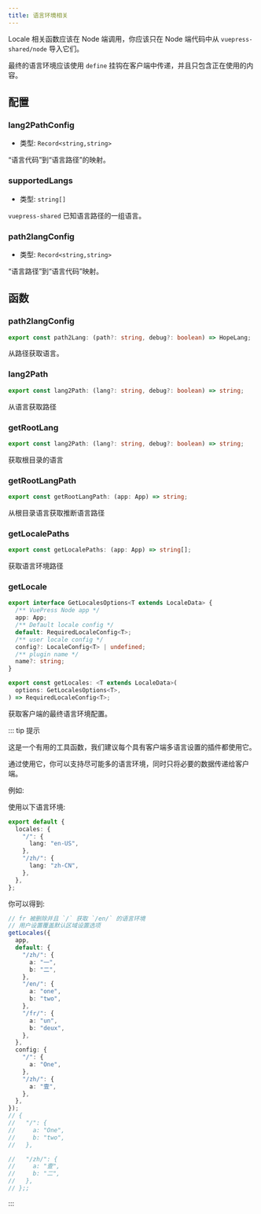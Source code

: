 ```yaml
---
title: 语言环境相关
---
```


Locale 相关函数应该在 Node 端调用，你应该只在 Node 端代码中从 `vuepress-shared/node` 导入它们。

最终的语言环境应该使用 `define` 挂钩在客户端中传递，并且只包含正在使用的内容。

## 配置

### lang2PathConfig

- 类型: `Record<string,string>`

“语言代码”到“语言路径”的映射。

### supportedLangs

- 类型: `string[]`

`vuepress-shared` 已知语言路径的一组语言。

### path2langConfig

- 类型: `Record<string,string>`

“语言路径”到“语言代码”映射。

## 函数

### path2langConfig

```ts
export const path2Lang: (path?: string, debug?: boolean) => HopeLang;
```

从路径获取语言。

### lang2Path

```ts
export const lang2Path: (lang?: string, debug?: boolean) => string;
```

从语言获取路径

### getRootLang

```ts
export const lang2Path: (lang?: string, debug?: boolean) => string;
```

获取根目录的语言

### getRootLangPath

```ts
export const getRootLangPath: (app: App) => string;
```

从根目录语言获取推断语言路径

### getLocalePaths

```ts
export const getLocalePaths: (app: App) => string[];
```

获取语言环境路径

### getLocale

```ts
export interface GetLocalesOptions<T extends LocaleData> {
  /** VuePress Node app */
  app: App;
  /** Default locale config */
  default: RequiredLocaleConfig<T>;
  /** user locale config */
  config?: LocaleConfig<T> | undefined;
  /** plugin name */
  name?: string;
}

export const getLocales: <T extends LocaleData>(
  options: GetLocalesOptions<T>,
) => RequiredLocaleConfig<T>;
```

获取客户端的最终语言环境配置。

::: tip 提示

这是一个有用的工具函数，我们建议每个具有客户端多语言设置的插件都使用它。

通过使用它，你可以支持尽可能多的语言环境，同时只将必要的数据传递给客户端。

例如:

使用以下语言环境:

```ts
export default {
  locales: {
    "/": {
      lang: "en-US",
    },
    "/zh/": {
      lang: "zh-CN",
    },
  },
};
```

你可以得到:

```ts
// fr 被删除并且 `/` 获取 `/en/` 的语言环境
// 用户设置覆盖默认区域设置选项
getLocales({
  app,
  default: {
    "/zh/": {
      a: "一",
      b: "二",
    },
    "/en/": {
      a: "one",
      b: "two",
    },
    "/fr/": {
      a: "un",
      b: "deux",
    },
  },
  config: {
    "/": {
      a: "One",
    },
    "/zh/": {
      a: "壹",
    },
  },
});
// {
//   "/": {
//     a: "One",
//     b: "two",
//   },

//   "/zh/": {
//     a: "壹",
//     b: "二",
//   },
// };;
```

:::

